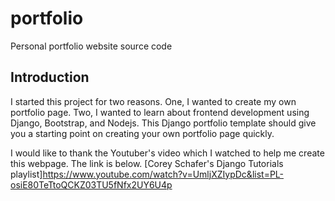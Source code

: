 # portfolio
Personal portfolio website source code

## Introduction
I started this project for two reasons. One, I wanted to create my own portfolio page. Two, I wanted to learn about frontend development using Django, Bootstrap, and Nodejs. This Django portfolio template should give you a starting point on creating your own portfolio page quickly.

I would like to thank the Youtuber's video which I watched to help me create this webpage. The link is below.
[Corey Schafer's Django Tutorials playlist]https://www.youtube.com/watch?v=UmljXZIypDc&list=PL-osiE80TeTtoQCKZ03TU5fNfx2UY6U4p